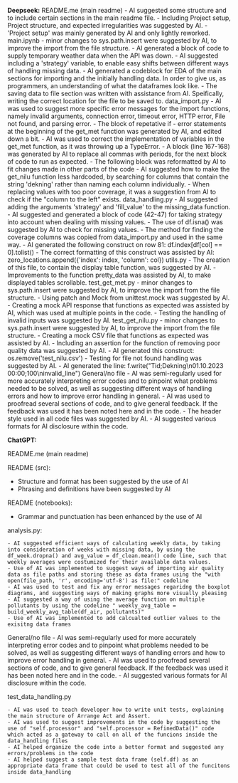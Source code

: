 **Deepseek:** 
README.me (main readme)
    - AI suggested some structure and to include certain sections in the main readme file. 
    - Including Project setup, Project structure, and expected irregularities was suggested by AI.
    - 'Project setup' was mainly generated by AI and only lightly reworked.
main.ipynb
    - minor changes to sys.path.insert were suggested by AI, to improve the import from the file structure.
    - AI generated a block of code to supply temporary weather data when the API was down.
    - AI suggested including a 'strategy' variable, to enable easy shifts between different ways of handling missing data.
    - AI generated a codeblock for EDA of the main sections for importing and the initially handling data. In order to give us, as programmers, an understanding of what the dataframes look like.
    - The saving data to file section was written with assistance from AI. Speifically, writing the correct location for the file to be saved to.
data_import.py
    - AI was used to suggest more specific error messages for the import functions, namely invalid arguments, connection error, timeout error, HTTP error, File not found, and parsing error.
    - The block of repetative if - error statements at the beginning of the get_met function was generated by AI, and edited down a bit. 
    - AI was used to correct the implementation of variables in the get_met function, as it was throwing up a TypeError.
    - A block (line 167-168) was generated by AI to replace all commas with periods, for the next block of code to run as expected.
    - The following block was reformatted by AI to fit changes made in other parts of the code
    - AI suggested how to make the get_nilu function less hardcoded, by searching for columns that contain the string 'dekning' rather than naming each column individually.
    - When replacing values with too poor coverage, it was a suggestion from AI to check if the "column to the left" exists.
data_handling.py
    - AI suggested adding the arguments 'strategy' and 'fill_value' to the missing_data function. 
    - AI suggested and generated a block of code (42-47) for taking strategy into account when dealing with missing values.
    - The use of df.isna() was suggested by AI to check for missing values.
    - The method for finding the coverage columns was copied from data_import.py and used in the same way.
    - AI generated the following construct on row 81: df.index[df[col] == 0].tolist()
    - The correct formatting of this construct was assisted by AI: zero_locations.append({'index': index, 'column': col})
utils.py
    - The creation of this file, to contain the display table function, was suggested by AI.
    - Improvements to the function pretty_data was assisted by AI, to make displayed tables scrollable.
test_get_met.py
    - minor changes to sys.path.insert were suggested by AI, to improve the import from the file structure.
    - Using patch and Mock from unittest.mock was suggested by AI.
    - Creating a mock API response that functions as expected was assisted by AI, which was used at multiple points in the code.
    - Testing the handling of invalid inputs was suggested by AI.
test_get_nilu.py
    - minor changes to sys.path.insert were suggested by AI, to improve the import from the file structure.
    - Creating a mock CSV file that functions as expected was assisted by AI.
    - Including an assertion for the function of removing poor quality data was suggested by AI.
    - AI generated this construct: os.remove('test_nilu.csv')
    - Testing for file not found handling was suggested by AI.
    - AI generated the line: f.write("Tid;Dekning\n01.10.2023 00:00;100\ninvalid_line")
General/no file
    - AI was semi-regularly used for more accurately interpreting error codes and to pinpoint what problems needed to be solved, as well as suggesting different ways of handling errors and how to improve error handling in general.
    - AI was used to proofread several sections of code, and to give general feedback. If the feedback was used it has been noted here and in the code. 
    - The header style used in all code files was suggested by AI. 
    - AI suggested various formats for AI disclosure within the code.



**ChatGPT:** 

README.me (main readme)

README (src):

- Structure and format has been suggested by the use of AI 
- Phrasing and definitions have been suggested by AI

README (notebooks): 

- Grammar and punctuation has been enhanced by the use of AI


analysis.py:

    - AI suggested efficient ways of calculating weekly data, by taking into consideration of weeks with missing data, by using the df_week.dropna() and avg_value = df_clean.mean() code line, such that weekly averages were costumized for their available data values. 
    - Use of AI was implemented to suggest ways of importing air quality data as file paths and storing these as data frames using the "with open(file_path, 'r', encoding='utf-8') as file:" codeline
    - AI was used to test and fix any error messages regaridng the boxplot diagrams, and suggesting ways of making graphs more visually pleasing 
    - AI suggested a way of using the average function on multiple pollutants by using the codeline " weekly_avg_table = build_weekly_avg_table(df_air, pollutants)"
    - Use of AI was implemented to add calcualted outlier values to the exisitng data frames

General/no file
    - AI was semi-regularly used for more accurately interpreting error codes and to pinpoint what problems needed to be solved, as well as suggesting different ways of handling errors and how to improve error handling in general.
    - AI was used to proofread several sections of code, and to give general feedback. If the feedback was used it has been noted here and in the code. 
    - AI suggested various formats for AI disclosure within the code.

test_data_handling.py

    - AI was used to teach developer how to write unit tests, explaining the main structure of Arrange Act and Assert. 
    - AI was used to suggest improvements in the code by suggesting the use of "self.processor" and "self.processor = RefinedData()" code which acted as a gateway to call on all of the funcions inside the data_handling files
    - AI helped organize the code into a better format and suggested any errors/problems in the code
    - AI helped suggest a sample test data frame (self.df) as an appropriate data frame that could be used to test all of the funcitons inside data_handling
    




